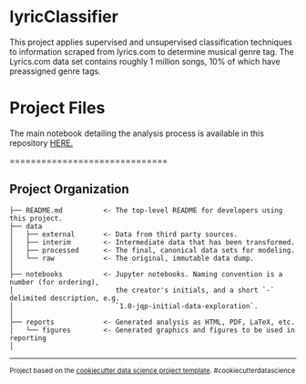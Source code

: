 # lyricClassifier

This project applies supervised and unsupervised classification techniques to information scraped from lyrics.com to determine musical genre tag. The Lyrics.com data set contains roughly 1 million songs, 10% of which have preassigned genre tags.

# Project Files

The main notebook detailing the analysis process is available in this repository <a href="https://github.com/ryanmswan/springboard_capstone_2/blob/master/notebooks/final_attempt_1.ipynb">HERE.</a>

==============================

Project Organization
------------

    ├── README.md          <- The top-level README for developers using this project.
    ├── data
    │   ├── external       <- Data from third party sources.
    │   ├── interim        <- Intermediate data that has been transformed.
    │   ├── processed      <- The final, canonical data sets for modeling.
    │   └── raw            <- The original, immutable data dump.
    │
    ├── notebooks          <- Jupyter notebooks. Naming convention is a number (for ordering),
    │                         the creator's initials, and a short `-` delimited description, e.g.
    │                         `1.0-jqp-initial-data-exploration`.
    │
    ├── reports            <- Generated analysis as HTML, PDF, LaTeX, etc.
    │   └── figures        <- Generated graphics and figures to be used in reporting
    │

--------

<p><small>Project based on the <a target="_blank" href="https://drivendata.github.io/cookiecutter-data-science/">cookiecutter data science project template</a>. #cookiecutterdatascience</small></p>
